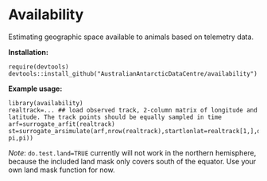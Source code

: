# Availability

Estimating geographic space available to animals based on telemetry data.

**Installation:**
```
require(devtools)
devtools::install_github("AustralianAntarcticDataCentre/availability")
```

**Example usage:**
```
library(availability)
realtrack=... ## load observed track, 2-column matrix of longitude and latitude. The track points should be equally sampled in time
arf=surrogate_arfit(realtrack)
st=surrogate_arsimulate(arf,nrow(realtrack),startlonlat=realtrack[1,],do.test.land=TRUE,random.rotation=c(-pi,pi))
```

*Note*: `do.test.land=TRUE` currently will not work in the northern hemisphere, because the included land mask only covers south of the equator. Use your own land mask function for now.
